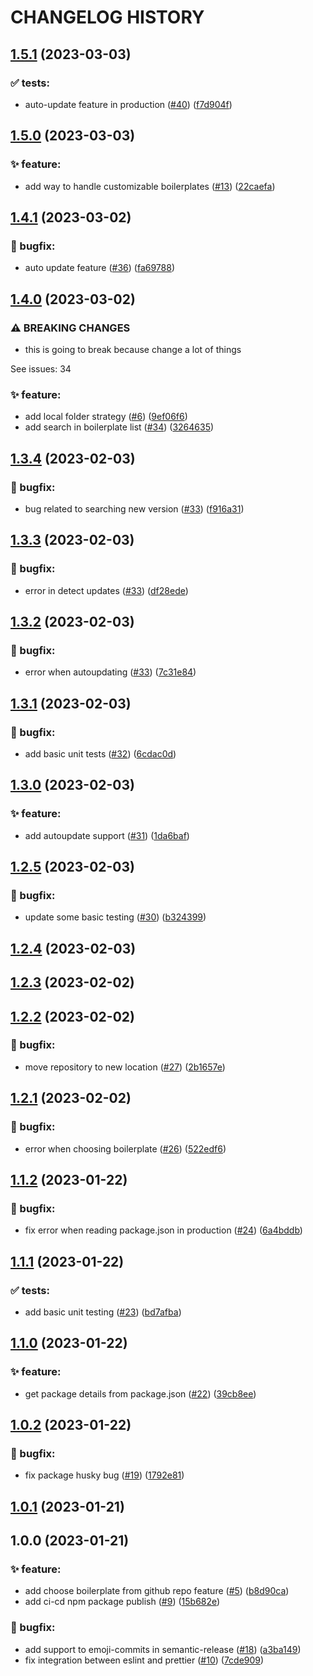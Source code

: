 # CHANGELOG HISTORY

## [1.5.1](https://github.com/lucasvtiradentes/boilermanager/compare/v1.5.0...v1.5.1) (2023-03-03)


### ✅ tests:

* auto-update feature in production ([#40](https://github.com/lucasvtiradentes/boilermanager/issues/40)) ([f7d904f](https://github.com/lucasvtiradentes/boilermanager/commit/f7d904f647eeec025e7e89061ab6d9f9ef73a8a2))

## [1.5.0](https://github.com/lucasvtiradentes/boilermanager/compare/v1.4.1...v1.5.0) (2023-03-03)


### ✨ feature:

* add way to handle customizable boilerplates ([#13](https://github.com/lucasvtiradentes/boilermanager/issues/13)) ([22caefa](https://github.com/lucasvtiradentes/boilermanager/commit/22caefa0ba681ae60bbd2f24671abade2f6e8dc8))

## [1.4.1](https://github.com/lucasvtiradentes/boilermanager/compare/v1.4.0...v1.4.1) (2023-03-02)


### 🐛 bugfix:

* auto update feature ([#36](https://github.com/lucasvtiradentes/boilermanager/issues/36)) ([fa69788](https://github.com/lucasvtiradentes/boilermanager/commit/fa69788e4313b0c58c0df3e7e0525fee99befe38))

## [1.4.0](https://github.com/lucasvtiradentes/boilermanager/compare/v1.3.4...v1.4.0) (2023-03-02)


### ⚠ BREAKING CHANGES

* this is going to break because change a lot of things

See issues: 34

### ✨ feature:

* add local folder strategy ([#6](https://github.com/lucasvtiradentes/boilermanager/issues/6)) ([9ef06f6](https://github.com/lucasvtiradentes/boilermanager/commit/9ef06f6bc2479bb461f67c8c93c29cbff7489fd3))
* add search in boilerplate list ([#34](https://github.com/lucasvtiradentes/boilermanager/issues/34)) ([3264635](https://github.com/lucasvtiradentes/boilermanager/commit/32646350ecfa352a943c2d1dc8bf25dea25044ec))

## [1.3.4](https://github.com/ts-boilerplate-land/boilermanager/compare/v1.3.3...v1.3.4) (2023-02-03)


### 🐛 bugfix:

* bug related to searching new version ([#33](https://github.com/ts-boilerplate-land/boilermanager/issues/33)) ([f916a31](https://github.com/ts-boilerplate-land/boilermanager/commit/f916a31adf4bf2bfe576e3f775789e801e1e03be))

## [1.3.3](https://github.com/ts-boilerplate-land/boilermanager/compare/v1.3.2...v1.3.3) (2023-02-03)


### 🐛 bugfix:

* error in detect updates ([#33](https://github.com/ts-boilerplate-land/boilermanager/issues/33)) ([df28ede](https://github.com/ts-boilerplate-land/boilermanager/commit/df28ede018fc0a4832ca46730042f41c3582e930))

## [1.3.2](https://github.com/ts-boilerplate-land/boilermanager/compare/v1.3.1...v1.3.2) (2023-02-03)


### 🐛 bugfix:

* error when autoupdating ([#33](https://github.com/ts-boilerplate-land/boilermanager/issues/33)) ([7c31e84](https://github.com/ts-boilerplate-land/boilermanager/commit/7c31e84c49d8dcb3dbf1ea532f875077f901da0a))

## [1.3.1](https://github.com/ts-boilerplate-land/boilermanager/compare/v1.3.0...v1.3.1) (2023-02-03)


### 🐛 bugfix:

* add basic unit tests ([#32](https://github.com/ts-boilerplate-land/boilermanager/issues/32)) ([6cdac0d](https://github.com/ts-boilerplate-land/boilermanager/commit/6cdac0d2d89da9414072989e67853ec67e22fc1c))

## [1.3.0](https://github.com/ts-boilerplate-land/boilermanager/compare/v1.2.5...v1.3.0) (2023-02-03)


### ✨ feature:

* add autoupdate support ([#31](https://github.com/ts-boilerplate-land/boilermanager/issues/31)) ([1da6baf](https://github.com/ts-boilerplate-land/boilermanager/commit/1da6bafbae4f020984713c93cd8e90601867798b))

## [1.2.5](https://github.com/ts-boilerplate-land/boilermanager/compare/v1.2.4...v1.2.5) (2023-02-03)


### 🐛 bugfix:

* update some basic testing ([#30](https://github.com/ts-boilerplate-land/boilermanager/issues/30)) ([b324399](https://github.com/ts-boilerplate-land/boilermanager/commit/b3243993ad2febad499c02e4d471da0062c1cb56))

## [1.2.4](https://github.com/ts-boilerplate-land/boilermanager/compare/v1.2.3...v1.2.4) (2023-02-03)

## [1.2.3](https://github.com/ts-boilerplate-land/boilermanager/compare/v1.2.2...v1.2.3) (2023-02-02)

## [1.2.2](https://github.com/ts-boilerplate-land/boilermanager/compare/v1.2.1...v1.2.2) (2023-02-02)


### 🐛 bugfix:

* move repository to new location ([#27](https://github.com/ts-boilerplate-land/boilermanager/issues/27)) ([2b1657e](https://github.com/ts-boilerplate-land/boilermanager/commit/2b1657e32c4919fbb5f9edda25e0f01eb9b34dcf))

## [1.2.1](https://github.com/ts-boilerplate-land/boilermanager/compare/v1.2.0...v1.2.1) (2023-02-02)


### 🐛 bugfix:

* error when choosing boilerplate ([#26](https://github.com/ts-boilerplate-land/boilermanager/issues/26)) ([522edf6](https://github.com/ts-boilerplate-land/boilermanager/commit/522edf67b682e11f7ecfcbbb35d7616c77b4802c))

## [1.1.2](https://github.com/ts-boilerplate-land/boilermanager/compare/v1.1.1...v1.1.2) (2023-01-22)


### 🐛 bugfix:

* fix error when reading package.json in production ([#24](https://github.com/ts-boilerplate-land/boilermanager/issues/24)) ([6a4bddb](https://github.com/ts-boilerplate-land/boilermanager/commit/6a4bddb7d66804c0e5a0f39f826b5275df1a2703))

## [1.1.1](https://github.com/ts-boilerplate-land/boilermanager/compare/v1.1.0...v1.1.1) (2023-01-22)


### ✅ tests:

* add basic unit testing ([#23](https://github.com/ts-boilerplate-land/boilermanager/issues/23)) ([bd7afba](https://github.com/ts-boilerplate-land/boilermanager/commit/bd7afba63025748e0a8437270722aebf0d18207c))

## [1.1.0](https://github.com/ts-boilerplate-land/boilermanager/compare/v1.0.2...v1.1.0) (2023-01-22)


### ✨ feature:

* get package details from package.json ([#22](https://github.com/ts-boilerplate-land/boilermanager/issues/22)) ([39cb8ee](https://github.com/ts-boilerplate-land/boilermanager/commit/39cb8ee9473de81aa5c0deb8735799b5606a096a))

## [1.0.2](https://github.com/ts-boilerplate-land/boilermanager/compare/v1.0.1...v1.0.2) (2023-01-22)

### 🐛 bugfix:

- fix package husky bug ([#19](https://github.com/ts-boilerplate-land/boilermanager/issues/19)) ([1792e81](https://github.com/ts-boilerplate-land/boilermanager/commit/1792e815dfc8304416c936bf920fe2588e86d640))

## [1.0.1](https://github.com/ts-boilerplate-land/boilermanager/compare/v1.0.0...v1.0.1) (2023-01-21)

## 1.0.0 (2023-01-21)

### ✨ feature:

- add choose boilerplate from github repo feature ([#5](https://github.com/ts-boilerplate-land/boilermanager/issues/5)) ([b8d90ca](https://github.com/ts-boilerplate-land/boilermanager/commit/b8d90cab5b727e35d35beb30e9dee023696bd5f0))
- add ci-cd npm package publish ([#9](https://github.com/ts-boilerplate-land/boilermanager/issues/9)) ([15b682e](https://github.com/ts-boilerplate-land/boilermanager/commit/15b682ed3a9c14829db23604d2fd5e8d88ed976f))

### 🐛 bugfix:

- add support to emoji-commits in semantic-release ([#18](https://github.com/ts-boilerplate-land/boilermanager/issues/18)) ([a3ba149](https://github.com/ts-boilerplate-land/boilermanager/commit/a3ba1499a652ebad0f0b3552865cc17899312396))
- fix integration between eslint and prettier ([#10](https://github.com/ts-boilerplate-land/boilermanager/issues/10)) ([7cde909](https://github.com/ts-boilerplate-land/boilermanager/commit/7cde909590749eef4fb03364440e0dcff3eaf440))

